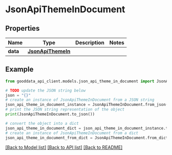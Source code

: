 # JsonApiThemeInDocument


## Properties

Name | Type | Description | Notes
------------ | ------------- | ------------- | -------------
**data** | [**JsonApiThemeIn**](JsonApiThemeIn.md) |  | 

## Example

```python
from gooddata_api_client.models.json_api_theme_in_document import JsonApiThemeInDocument

# TODO update the JSON string below
json = "{}"
# create an instance of JsonApiThemeInDocument from a JSON string
json_api_theme_in_document_instance = JsonApiThemeInDocument.from_json(json)
# print the JSON string representation of the object
print(JsonApiThemeInDocument.to_json())

# convert the object into a dict
json_api_theme_in_document_dict = json_api_theme_in_document_instance.to_dict()
# create an instance of JsonApiThemeInDocument from a dict
json_api_theme_in_document_from_dict = JsonApiThemeInDocument.from_dict(json_api_theme_in_document_dict)
```
[[Back to Model list]](../README.md#documentation-for-models) [[Back to API list]](../README.md#documentation-for-api-endpoints) [[Back to README]](../README.md)


